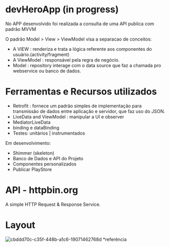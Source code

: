 # devHeroApp (in progress)

No APP desenvolvido foi realizada a consulta de uma API publica com padrão MVVM

O padrão Model > View > ViewModel visa a separacao de conceitos:

- A VIEW : renderiza e trata a lógica referente aos componentes do usuário.(activity/fragment)
- A ViewModel : responsável pela regra de negócio.
- Model : repository interage com o data source que faz a chamada pro webservice ou banco de dados.

# Ferramentas e Recursos utilizados

- Retrofit : fornece um padrão simples de implementação para transmissão de dados entre aplicação e servidor, que faz uso do JSON.
- LiveData and ViewModel : manipular a UI e observer
- MediatorLiveData
- binding e dataBinding
- Testes: unitários | instrumentados

Em desenvolvimento:
-  Shimmer (skeleton)
-  Banco de Dados e API do Projeto
-  Componentes personalizados
-  Publicar PlayStore

# API - httpbin.org
A simple HTTP Request & Response Service.

# Layout
![cbddd70c-c35f-448b-a1c6-19071462768d](https://user-images.githubusercontent.com/62109684/213960916-c53a0906-4561-4dac-bb36-1a8d7f6e0005.jpg)
*referência


